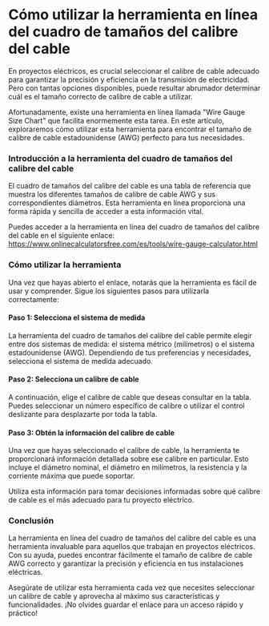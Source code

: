 Cómo utilizar la herramienta en línea del cuadro de tamaños del calibre del cable
=================================================================================

En proyectos eléctricos, es crucial seleccionar el calibre de cable adecuado para garantizar la precisión y eficiencia en la transmisión de electricidad. Pero con tantas opciones disponibles, puede resultar abrumador determinar cuál es el tamaño correcto de calibre de cable a utilizar.

Afortunadamente, existe una herramienta en línea llamada "Wire Gauge Size Chart" que facilita enormemente esta tarea. En este artículo, exploraremos cómo utilizar esta herramienta para encontrar el tamaño de calibre de cable estadounidense (AWG) perfecto para tus necesidades.

### Introducción a la herramienta del cuadro de tamaños del calibre del cable

El cuadro de tamaños del calibre del cable es una tabla de referencia que muestra los diferentes tamaños de calibre de cable AWG y sus correspondientes diámetros. Esta herramienta en línea proporciona una forma rápida y sencilla de acceder a esta información vital.

Puedes acceder a la herramienta en línea del cuadro de tamaños del calibre del cable en el siguiente enlace: <https://www.onlinecalculatorsfree.com/es/tools/wire-gauge-calculator.html>

### Cómo utilizar la herramienta

Una vez que hayas abierto el enlace, notarás que la herramienta es fácil de usar y comprender. Sigue los siguientes pasos para utilizarla correctamente:

#### Paso 1: Selecciona el sistema de medida

La herramienta del cuadro de tamaños del calibre del cable permite elegir entre dos sistemas de medida: el sistema métrico (milímetros) o el sistema estadounidense (AWG). Dependiendo de tus preferencias y necesidades, selecciona el sistema de medida adecuado.

#### Paso 2: Selecciona un calibre de cable

A continuación, elige el calibre de cable que deseas consultar en la tabla. Puedes seleccionar un número específico de calibre o utilizar el control deslizante para desplazarte por toda la tabla.

#### Paso 3: Obtén la información del calibre de cable

Una vez que hayas seleccionado el calibre de cable, la herramienta te proporcionará información detallada sobre ese calibre en particular. Esto incluye el diámetro nominal, el diámetro en milímetros, la resistencia y la corriente máxima que puede soportar.

Utiliza esta información para tomar decisiones informadas sobre qué calibre de cable es el más adecuado para tu proyecto eléctrico.

### Conclusión

La herramienta en línea del cuadro de tamaños del calibre del cable es una herramienta invaluable para aquellos que trabajan en proyectos eléctricos. Con su ayuda, puedes encontrar fácilmente el tamaño de calibre de cable AWG correcto y garantizar la precisión y eficiencia en tus instalaciones eléctricas.

Asegúrate de utilizar esta herramienta cada vez que necesites seleccionar un calibre de cable y aprovecha al máximo sus características y funcionalidades. ¡No olvides guardar el enlace para un acceso rápido y práctico!